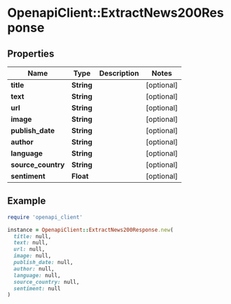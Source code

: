 # OpenapiClient::ExtractNews200Response

## Properties

| Name | Type | Description | Notes |
| ---- | ---- | ----------- | ----- |
| **title** | **String** |  | [optional] |
| **text** | **String** |  | [optional] |
| **url** | **String** |  | [optional] |
| **image** | **String** |  | [optional] |
| **publish_date** | **String** |  | [optional] |
| **author** | **String** |  | [optional] |
| **language** | **String** |  | [optional] |
| **source_country** | **String** |  | [optional] |
| **sentiment** | **Float** |  | [optional] |

## Example

```ruby
require 'openapi_client'

instance = OpenapiClient::ExtractNews200Response.new(
  title: null,
  text: null,
  url: null,
  image: null,
  publish_date: null,
  author: null,
  language: null,
  source_country: null,
  sentiment: null
)
```

